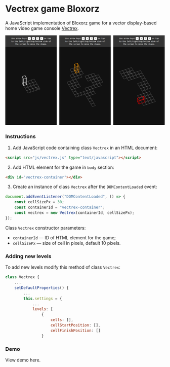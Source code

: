 # Vectrex game Bloxorz

A JavaScript implementation of Bloxorz game for a vector display-based home video game console [Vectrex](https://en.wikipedia.org/wiki/Vectrex).

![Screenshots](./screenshots/levels.png)

### Instructions

1. Add JavaScript code containing class `Vectrex` in an HTML document:
```html
<script src="js/vectrex.js" type="text/javascript"></script>
```
2. Add HTML element for the game in `body` section:
```html
<div id="vectrex-container"></div>
```
3. Сreate an instance of class `Vectrex` after the `DOMContentLoaded` event:
```js
document.addEventListener("DOMContentLoaded", () => {
    const cellSizePx = 30;
    const containerId = "vectrex-container";
    const vectrex = new Vectrex(containerId, cellSizePx);
});
```

Class `Vectrex` constructor parameters:
- `containerId` — ID of HTML element for the game;
- `cellSizePx` — size of cell in pixels, default 10 pixels.

### Adding new levels

To add new levels modify this method of class `Vectrex`:
```js
class Vectrex {
    ...
    setDefaultProperties() {
        ...
        this.settings = {
            ...
            levels: [
                {
                    cells: [],
                    cellStartPosition: [],
                    cellFinishPosition: []
                }
```

### Demo

View demo here.